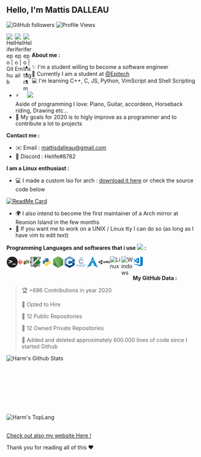 [gmail]: mailto:mattisdalleau@gmail.com
[github]: https://www.github.com/Heliferepo
[instagram]: https://www.instagram.com/_mattisss

<h2>Hello, I'm Mattis DALLEAU</h2>

![GitHub followers](https://img.shields.io/github/followers/Heliferepo?label=Follow&style=social)
![Profile Views](http://img.shields.io/badge/Profile%20Views-192-blue)

[<img align="left" alt="Heliferepo | Github" width="22px" src="https://image.flaticon.com/icons/svg/733/733553.svg" />][github]
[<img align="left" alt="Heliferepo | Email" width="22px" src="https://image.flaticon.com/icons/svg/732/732200.svg" />][gmail]
[<img align="left" alt="Heliferepo | Instagram" width="22px" src="https://image.flaticon.com/icons/svg/733/733558.svg" />][instagram]

</br>
</br>

<img align='right' src="https://i.pinimg.com/originals/30/23/83/302383c530b39f5a65f11b4ef986e3ce.gif" width="450">**About me :**

- ✨ I'm a student willing to become a software engineer
- 📘 Currently I am a student at [@Epitech](https://www.epitech.eu/)
- 💻 I'm learning C++, C, JS, Python, VimScript and Shell Scripting
- ⚡ Aside of programming I love: Piano, Guitar, accordeon, Horseback riding, Drawing etc...
- 🥅 My goals for 2020 is to higly improve as a programmer and to contribute a lot to projects

**Contact me :**
- ✉️ Email : mattisdalleau@gmail.com
- 💬 Discord : Helife#8782

**I am a Linux enthusiast :**
- 💻 I made a custom Iso for arch : [download it here](https://files.norech.com/iso/nolife/whythis/WhyThis_1.0-2020.08.03-x86_64.iso) or check the source code below

[![ReadMe Card](https://github-readme-stats.vercel.app/api/pin/?username=Heliferepo&repo=whythis.iso)](https://github.com/Heliferepo/whythis.iso)

- 🌍 I also intend to become the first maintainer of a Arch mirror at Reunion Island in the few months
- 💾 If you want me to work on a UNIX / Linux tty I can do so (as long as I have vim to edit text)</br>


**Programming Languages and softwares that i use <img src="https://media.giphy.com/media/WUlplcMpOCEmTGBtBW/giphy.gif" width="30">  :**

<img align="left" height="30" src="https://raw.githubusercontent.com/github/explore/80688e429a7d4ef2fca1e82350fe8e3517d3494d/topics/terminal/terminal.png">
<img align="left" height="30" src="https://raw.githubusercontent.com/github/explore/80688e429a7d4ef2fca1e82350fe8e3517d3494d/topics/git/git.png">
<img align="left" height="30" src="https://raw.githubusercontent.com/github/explore/80688e429a7d4ef2fca1e82350fe8e3517d3494d/topics/vim/vim.png">
<img align="left" height="30" src="https://raw.githubusercontent.com/github/explore/80688e429a7d4ef2fca1e82350fe8e3517d3494d/topics/python/python.png">
<img align="left" height="30" src="https://raw.githubusercontent.com/github/explore/80688e429a7d4ef2fca1e82350fe8e3517d3494d/topics/nodejs/nodejs.png">
<img align="left" height="30" src="https://raw.githubusercontent.com/github/explore/80688e429a7d4ef2fca1e82350fe8e3517d3494d/topics/cpp/cpp.png">
<img align="left" height="30" src="https://raw.githubusercontent.com/github/explore/80688e429a7d4ef2fca1e82350fe8e3517d3494d/topics/c/c.png">
<img align="left" height="30" src="https://raw.githubusercontent.com/github/explore/master/topics/archlinux/archlinux.png">
<img align="left" height="30" src="https://raw.githubusercontent.com/github/explore/80688e429a7d4ef2fca1e82350fe8e3517d3494d/topics/unity/unity.png">
<img align="left" alt="Linux" width="30px" src="https://image.flaticon.com/icons/svg/226/226772.svg">
<img align="left" alt="Windows" width="30px" src="https://image.flaticon.com/icons/svg/882/882702.svg">
<img align="left" alt="Visual Studio Code" width="26px" src="https://raw.githubusercontent.com/github/explore/80688e429a7d4ef2fca1e82350fe8e3517d3494d/topics/visual-studio-code/visual-studio-code.png" />

</br>
</br>

**My GitHub Data :** 

> 🏆 +686 Contributions in year 2020 
 > 
> 💼 Opted to Hire
 > 
> 📜 12 Public Repositories 
 > 
> 🔑 12 Owned Private Repositories 
 >
> 📝 Added and deleted approximately 600.000 lines of code since I started Github
 >


<div style="-webkit-column-count: 2; -moz-column-count: 2; column-count: 2; -webkit-column-rule: 1px dotted #e0e0e0; -moz-column-rule: 1px dotted #e0e0e0; column-rule: 1px dotted #e0e0e0;">
    <div style="display: inline-block;">
        <img width="450" height="150" img align="left" alt="Harm's Github Stats" src="https://github-readme-stats.vercel.app/api?username=Heliferepo&theme=buefy&show_icons=true&count_private=true&hide_border=true&hide=issues" class="responsive" />
    </div>
    <div style="display: inline-block;">
        <img width="350" height="150" img align="center" alt="Harm's TopLang" src="https://github-readme-stats.vercel.app/api/top-langs/?username=Heliferepo&theme=buefy&hide_border=true&layout=compact&count_private=true" class="responsive"/>
    </div>
</div>
<br/>


[Check out also my website Here !](https://helife.digital)

Thank you for reading all of this :heart:
